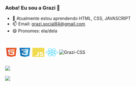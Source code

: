 ### Aoba! Eu sou a Grazi 👋

- 🌱 Atualmente estou aprendendo HTML, CSS, JAVASCRIPT
- 📫 Email: grazi.social84@gmail.com
- 😄 Pronomes: ela/dela
##
<div style="display: inline_block"><br>
  <img align="center" alt="Grazi-HTML" height="30" width="40" src="https://raw.githubusercontent.com/devicons/devicon/master/icons/html5/html5-original.svg">
  <img align="center" alt="Grazi-CSS" height="30" width="40" src="https://raw.githubusercontent.com/devicons/devicon/master/icons/css3/css3-original.svg">
  <img align="center" alt="Grazi-Js" height="30" width="40" src="https://raw.githubusercontent.com/devicons/devicon/master/icons/javascript/javascript-plain.svg"> 
  <img align="center" alt="Grazi-React" height="30" width="40" src="https://raw.githubusercontent.com/devicons/devicon/master/icons/react/react-original.svg">
  <img align="center" alt="Grazi-CSS" height="30" width="40" src="https://cdn.worldvectorlogo.com/logos/nodejs-icon.svg">

</div>

##

 
   <a href="https://www.linkedin.com/in/graziele-santosdn/" target="_blank"><img src="https://img.shields.io/badge/-LinkedIn-%230077B5?style=for-the-badge&logo=linkedin&logoColor=white" target="_blank"></a>   
   
  <a href="mailto:grazi.social84@gmail.com" target="_blank"><img src="https://img.shields.io/badge/Gmail-D14836?style=for-the-badge&logo=gmail&logoColor=white" target="_blank"></a> 
